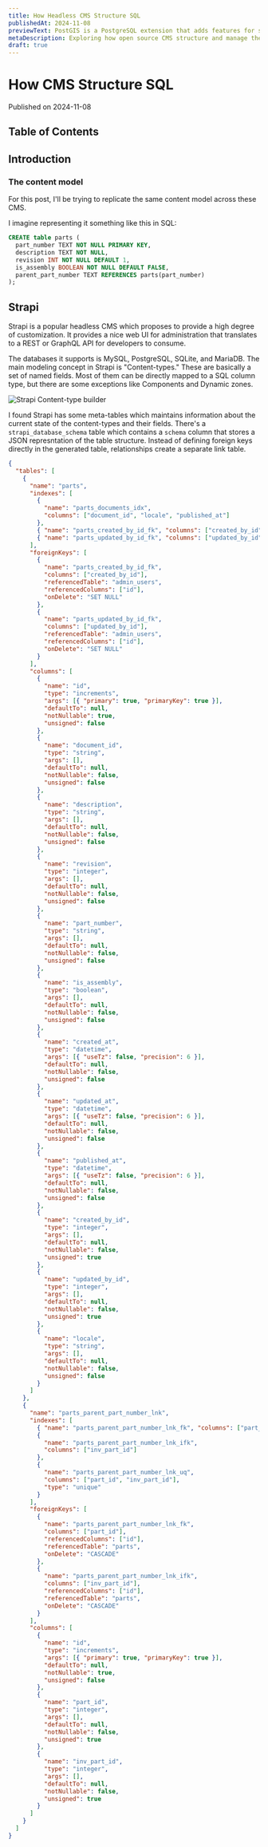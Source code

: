 ```yaml
---
title: How Headless CMS Structure SQL
publishedAt: 2024-11-08
previewText: PostGIS is a PostgreSQL extension that adds features for storing, indexing, and querying geospatial data. It's pretty nice that you can get these features in Postgres which is already a powerful database. I couldn't find much
metaDescription: Exploring how open source CMS structure and manage their SQL databases.
draft: true
---
```


# How CMS Structure SQL

Published on 2024-11-08

## Table of Contents

## Introduction


### The content model

For this post, I'll be trying to replicate the same content model across these CMS. 

I imagine representing it something like this in SQL:

```sql
CREATE table parts (
  part_number TEXT NOT NULL PRIMARY KEY,
  description TEXT NOT NULL,
  revision INT NOT NULL DEFAULT 1,
  is_assembly BOOLEAN NOT NULL DEFAULT FALSE,
  parent_part_number TEXT REFERENCES parts(part_number)
);
```

## Strapi

Strapi is a popular headless CMS which proposes to provide a high degree of customization. It provides a nice web UI for administration that translates to a REST or GraphQL API for developers to consume.

The databases it supports is MySQL, PostgreSQL, SQLite, and MariaDB. The main modeling concept in Strapi is "Content-types." These are basically a set of named fields. Most of them can be directly mapped to a SQL column type, but there are some exceptions like Components and Dynamic zones.

![Strapi Content-type builder](/strapi-fields.webp)

I found Strapi has some meta-tables which maintains information about the current state of the content-types and their fields. There's a `strapi_database_schema` table which contains a `schema` column that stores a JSON represntation of the table structure. Instead of defining foreign keys directly in the generated table,
relationships create a separate link table.

```json
{
  "tables": [
    {
      "name": "parts",
      "indexes": [
        {
          "name": "parts_documents_idx",
          "columns": ["document_id", "locale", "published_at"]
        },
        { "name": "parts_created_by_id_fk", "columns": ["created_by_id"] },
        { "name": "parts_updated_by_id_fk", "columns": ["updated_by_id"] }
      ],
      "foreignKeys": [
        {
          "name": "parts_created_by_id_fk",
          "columns": ["created_by_id"],
          "referencedTable": "admin_users",
          "referencedColumns": ["id"],
          "onDelete": "SET NULL"
        },
        {
          "name": "parts_updated_by_id_fk",
          "columns": ["updated_by_id"],
          "referencedTable": "admin_users",
          "referencedColumns": ["id"],
          "onDelete": "SET NULL"
        }
      ],
      "columns": [
        {
          "name": "id",
          "type": "increments",
          "args": [{ "primary": true, "primaryKey": true }],
          "defaultTo": null,
          "notNullable": true,
          "unsigned": false
        },
        {
          "name": "document_id",
          "type": "string",
          "args": [],
          "defaultTo": null,
          "notNullable": false,
          "unsigned": false
        },
        {
          "name": "description",
          "type": "string",
          "args": [],
          "defaultTo": null,
          "notNullable": false,
          "unsigned": false
        },
        {
          "name": "revision",
          "type": "integer",
          "args": [],
          "defaultTo": null,
          "notNullable": false,
          "unsigned": false
        },
        {
          "name": "part_number",
          "type": "string",
          "args": [],
          "defaultTo": null,
          "notNullable": false,
          "unsigned": false
        },
        {
          "name": "is_assembly",
          "type": "boolean",
          "args": [],
          "defaultTo": null,
          "notNullable": false,
          "unsigned": false
        },
        {
          "name": "created_at",
          "type": "datetime",
          "args": [{ "useTz": false, "precision": 6 }],
          "defaultTo": null,
          "notNullable": false,
          "unsigned": false
        },
        {
          "name": "updated_at",
          "type": "datetime",
          "args": [{ "useTz": false, "precision": 6 }],
          "defaultTo": null,
          "notNullable": false,
          "unsigned": false
        },
        {
          "name": "published_at",
          "type": "datetime",
          "args": [{ "useTz": false, "precision": 6 }],
          "defaultTo": null,
          "notNullable": false,
          "unsigned": false
        },
        {
          "name": "created_by_id",
          "type": "integer",
          "args": [],
          "defaultTo": null,
          "notNullable": false,
          "unsigned": true
        },
        {
          "name": "updated_by_id",
          "type": "integer",
          "args": [],
          "defaultTo": null,
          "notNullable": false,
          "unsigned": true
        },
        {
          "name": "locale",
          "type": "string",
          "args": [],
          "defaultTo": null,
          "notNullable": false,
          "unsigned": false
        }
      ]
    },
    {
      "name": "parts_parent_part_number_lnk",
      "indexes": [
        { "name": "parts_parent_part_number_lnk_fk", "columns": ["part_id"] },
        {
          "name": "parts_parent_part_number_lnk_ifk",
          "columns": ["inv_part_id"]
        },
        {
          "name": "parts_parent_part_number_lnk_uq",
          "columns": ["part_id", "inv_part_id"],
          "type": "unique"
        }
      ],
      "foreignKeys": [
        {
          "name": "parts_parent_part_number_lnk_fk",
          "columns": ["part_id"],
          "referencedColumns": ["id"],
          "referencedTable": "parts",
          "onDelete": "CASCADE"
        },
        {
          "name": "parts_parent_part_number_lnk_ifk",
          "columns": ["inv_part_id"],
          "referencedColumns": ["id"],
          "referencedTable": "parts",
          "onDelete": "CASCADE"
        }
      ],
      "columns": [
        {
          "name": "id",
          "type": "increments",
          "args": [{ "primary": true, "primaryKey": true }],
          "defaultTo": null,
          "notNullable": true,
          "unsigned": false
        },
        {
          "name": "part_id",
          "type": "integer",
          "args": [],
          "defaultTo": null,
          "notNullable": false,
          "unsigned": true
        },
        {
          "name": "inv_part_id",
          "type": "integer",
          "args": [],
          "defaultTo": null,
          "notNullable": false,
          "unsigned": true
        }
      ]
    }
  ]
}
```

